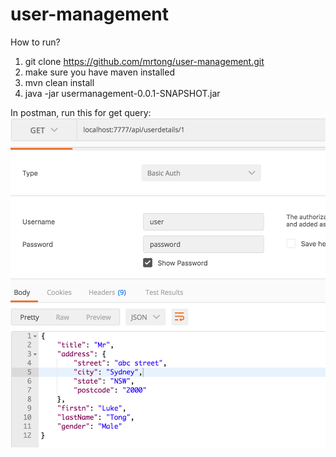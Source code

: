 # user-management
How to run?
1. git clone https://github.com/mrtong/user-management.git
2. make sure you have maven installed
3. mvn clean install
4. java -jar usermanagement-0.0.1-SNAPSHOT.jar

In postman, run this for get query:
![](https://github.com/mrtong/user-management/blob/master/screenshots/get_query.png)
